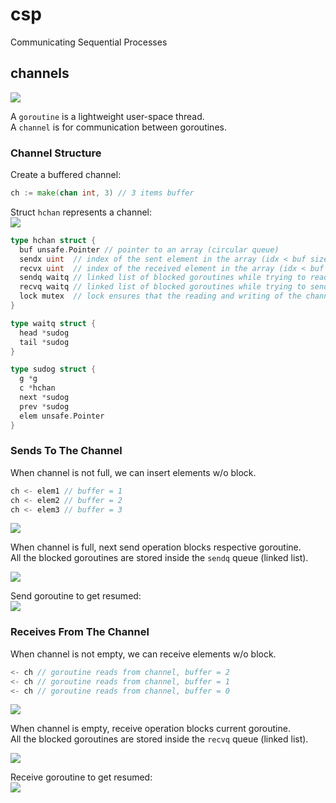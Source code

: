# csp

Communicating Sequential Processes

## channels

<img src="assets/channels-01.png"/>

A `goroutine` is a lightweight user-space thread.<br/>
A `channel` is for communication between goroutines.<br/>

### Channel Structure

Create a buffered channel:
```go
ch := make(chan int, 3) // 3 items buffer
```

Struct `hchan` represents a channel:
<br/><img src="assets/channels-02.png" />

```go
type hchan struct {
  buf unsafe.Pointer // pointer to an array (circular queue)
  sendx uint  // index of the sent element in the array (idx < buf size)
  recvx uint  // index of the received element in the array (idx < buf size)
  sendq waitq // linked list of blocked goroutines while trying to read data on the channel
  recvq waitq // linked list of blocked goroutines while trying to send data from the channel
  lock mutex  // lock ensures that the reading and writing of the channel is an atomic operation
}

type waitq struct {
  head *sudog
  tail *sudog
}

type sudog struct {
  g *g
  c *hchan
  next *sudog
  prev *sudog
  elem unsafe.Pointer
}
```

### Sends To The Channel

When channel is not full, we can insert elements w/o block.
```go
ch <- elem1 // buffer = 1
ch <- elem2 // buffer = 2
ch <- elem3 // buffer = 3
```

<img src="assets/channels-03.gif" />

When channel is full, next send operation blocks respective goroutine.<br/>
All the blocked goroutines are stored inside the `sendq` queue (linked list).<br/>

<img src="assets/channels-04.gif" />

Send goroutine to get resumed:
<br/><img src="assets/channels-05.gif" />

### Receives From The Channel

When channel is not empty, we can receive elements w/o block.
```go
<- ch // goroutine reads from channel, buffer = 2
<- ch // goroutine reads from channel, buffer = 1
<- ch // goroutine reads from channel, buffer = 0
```

<img src="assets/channels-06.gif" />

When channel is empty, receive operation blocks current goroutine.<br/>
All the blocked goroutines are stored inside the `recvq` queue (linked list).<br/>

<img src="assets/channels-07.gif" />

Receive goroutine to get resumed:
<br/><img src="assets/channels-08.gif" />
